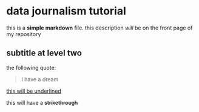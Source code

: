 # data journalism tutorial 

this is a **simple markdown** file. this description *will* be on the front page of my repository

## subtitle at level two


the following quote:

> I have a dream


<ins>this will be underlined<ins>

this will have a ~~strikethrough~~

